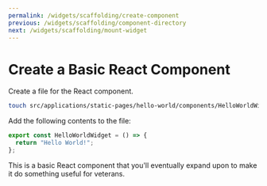 ```yaml
---
permalink: /widgets/scaffolding/create-component
previous: /widgets/scaffolding/component-directory
next: /widgets/scaffolding/mount-widget
---
```


# Create a Basic React Component

Create a file for the React component.

```sh
touch src/applications/static-pages/hello-world/components/HelloWorldWidget.jsx
```

Add the following contents to the file:

```javascript
export const HelloWorldWidget = () => {
  return "Hello World!";
};
```

This is a basic React component that you'll eventually expand upon to make it do something useful for veterans.
